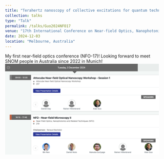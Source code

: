 ```yaml
---
title: "Terahertz nanoscopy of collective excitations for quantum technologies"
collection: talks
type: "Talk"
permalink: /talks/Guo2024NFO17
venue: "17th International Conference on Near-field Optics, Nanophotonics, and Related Techniques (NFO-17)"
date: 2024-12-03
location: "Melbourne, Australia"
---
```


My first near-field optics conference (NFO-17)! Looking forward to meet SNOM people in Australia since 2022 in Munich!
<br/><img src='/images/NFO17Program.png'>